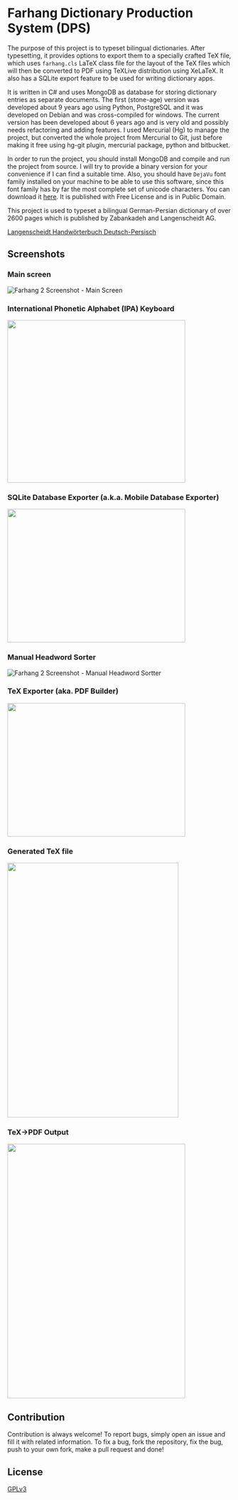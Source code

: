 # Farhang Dictionary Production System (DPS)

The purpose of this project is to typeset bilingual dictionaries. After typesetting, it provides options to export them to a specially crafted TeX file, which 
uses `farhang.cls` LaTeX class file for the layout of the TeX files which will then be converted to PDF using TeXLive distribution using XeLaTeX. It also has a 
SQLite export feature to be used for writing dictionary apps.

It is written in C# and uses MongoDB as database for storing dictionary entries as separate documents. The first (stone-age) version was developed about 9 
years ago using Python, PostgreSQL and it was developed on Debian and was cross-compiled for windows. The current version has been developed about 6 
years ago and is very old and possibly needs refactoring and adding features.
I used Mercurial (Hg) to manage the project, but converted the whole project from Mercurial to Git, just before making it free using hg-git plugin, mercurial package, python and bitbucket.

In order to run the project, you should install MongoDB and compile and run the project from source. I will try to provide a binary version for your convenience 
if I can find a suitable time. Also, you should have `DejaVu` font family installed on your machine to be able to use this software, since this font family has 
by far the most complete set of unicode characters. You can download it [here](https://dejavu-fonts.github.io/). It is published with Free License and is in 
Public Domain.

This project is used to typeset a bilingual German-Persian dictionary of over 2600 pages which is published by Zabankadeh and Langenscheidt AG.

[Langenscheidt Handwörterbuch Deutsch-Persisch](https://www.langenscheidt.com/deutsch-daf/selbstlernen-woerterbuch/langenscheidt-handwoerterbuch-deutsch-persisch-hardcover)

## Screenshots

### Main screen
![Farhang 2 Screenshot - Main Screen](/assets/farhang.png)

### International Phonetic Alphabet (IPA) Keyboard
<img src="/assets/IPA-keyboard.png" width="400" height="365">

### SQLite Database Exporter (a.k.a. Mobile Database Exporter)
<img src="/assets/SQLite-exporter.png" width="400" height="300">

### Manual Headword Sorter
![Farhang 2 Screenshot - Manual Headword Sortter](/assets/Manual-Headword-Sorter.png)

### TeX Exporter (aka. PDF Builder)
<img src="/assets/tex-exporter.png" width="400" height="300">

### Generated TeX file
<img src="/assets/tex-input.png" width="385" height="572">

### TeX->PDF Output
<img src="/assets/tex-output.png" width="400" height="572">

## Contribution
Contribution is always welcome! To report bugs, simply open an issue and fill it with related information. To fix a bug, fork the repository, fix the bug, push to your own fork, make a pull request and done!

## License
[GPLv3](https://github.com/mostafa/farhang2/blob/master/LICENSE)
